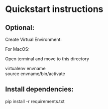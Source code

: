 # Quickstart instructions

## Optional:

Create Virtual Environment:<br>

For MacOS: <br>

Open terminal and move to this directory <br>

virtualenv envname <br>
source envname/bin/activate <br>

## Install dependencies:

pip install -r requirements.txt <br>
